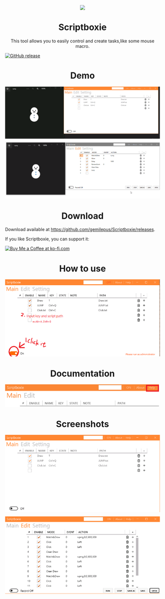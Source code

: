 <p align="center">
<img align="center" src="Metro/package.ico" />
</p>

<h1 align="center">Scriptboxie</h1>
<p align="center">This tool allows you to easily control and create tasks,like some mouse macro.</p>

[![GitHub release](https://img.shields.io/github/release/gemilepus/Scriptboxie.svg)](https://github.com/gemilepus/Scriptboxie/releases) 

<h1 align="center">Demo</h1>
<p align="center">
 <img align="center" alt="Edit" src="test.gif" />
 <img align="center" alt="Edit" src="test2.gif" />
</p>

<h1 align="center">Download</h1>

Download available at <https://github.com/gemilepus/Scriptboxie/releases>.

If you like Scriptboxie, you can support it:

<a href='https://ko-fi.com/R6R8IQ1MD' target='_blank'><img height='36' style='border:0px;height:36px;' src='https://storage.ko-fi.com/cdn/kofi2.png?v=3' border='0' alt='Buy Me a Coffee at ko-fi.com' /></a>

<h1 align="center">How to use</h1>
<p align="center">
 <img align="center" alt="Main" src="doc1.png" />
</p>

<h1 align="center">Documentation</h1>
<p align="center">
 <img align="center" alt="Edit" src="documentation.png" />
</p>

<h1 align="center">Screenshots</h1>
<p align="center">
 <img align="center" alt="Main" src="cover.png" />
</p>
<p align="center">
 <img align="center" alt="Edit" src="cover2.png" />
</p>



